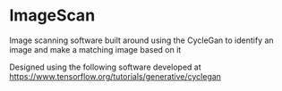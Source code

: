 # ImageScan
Image scanning software built around using the CycleGan to identify an image and make a matching image based on it

Designed using the following software developed at https://www.tensorflow.org/tutorials/generative/cyclegan

